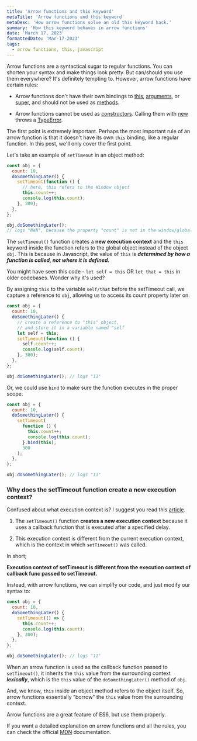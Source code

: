 ```yaml
---
title: 'Arrow functions and this keyword'
metaTitle: 'Arrow functions and this keyword'
metaDesc: 'How arrow functions solve an old this keyword hack.'
summary: 'How this keyword behaves in arrow functions'
date: 'March 17, 2023'
formattedDate: 'Mar-17-2023'
tags:
  - arrow functions, this, javascript
---
```


Arrow functions are a syntactical sugar to regular functions.
You can shorten your syntax and make things look pretty.
But can/should you use them everywhere? It's definitely tempting to.
However, arrow functions have certain rules:

- Arrow functions don't have their own bindings to [this](https://developer.mozilla.org/en-US/docs/Web/JavaScript/Reference/Operators/this), [arguments](https://developer.mozilla.org/en-US/docs/Web/JavaScript/Reference/Functions/arguments), or [super](https://developer.mozilla.org/en-US/docs/Web/JavaScript/Reference/Operators/super), and should not be used as [methods](https://developer.mozilla.org/en-US/docs/Glossary/Method).

- Arrow functions cannot be used as [constructors](https://developer.mozilla.org/en-US/docs/Glossary/Constructor). Calling them with [new](https://developer.mozilla.org/en-US/docs/Web/JavaScript/Reference/Operators/new) throws a [TypeError](https://developer.mozilla.org/en-US/docs/Web/JavaScript/Reference/Global_Objects/TypeError).

The first point is extremely important. Perhaps the most important rule of an arrow function is that it doesn't have its own `this` binding, like a regular function. In this post, we'll only cover the first point.

Let's take an example of `setTimeout` in an object method:

```javascript:arrowFuncAndThis.js
const obj = {
  count: 10,
  doSomethingLater() {
    setTimeout(function () {
      // here, this refers to the Window object
      this.count++;
      console.log(this.count);
    }, 300);
  },
};

obj.doSomethingLater();
// logs "NaN", because the property "count" is not in the window/global scope.
```

The `setTimeout()` function creates a **new execution context** and the `this` keyword inside the function refers to the global object instead of the object `obj`. This is because in Javascript, the value of `this` is **_determined by how a function is called, not where it is defined._**

You might have seen this code - `let self = this` OR `let that = this` in older codebases. Wonder why it's used?

By assigning `this` to the variable `self/that` before the setTimeout call, we capture a reference to `obj`, allowing us to access its count property later on.

```js {6,8}
const obj = {
  count: 10,
  doSomethingLater() {
    // create a reference to "this" object,
    // and store it in a variable named "self
    let self = this;
    setTimeout(function () {
      self.count++;
      console.log(self.count);
    }, 300);
  },
};

obj.doSomethingLater(); // logs "11"
```

Or, we could use `bind` to make sure the function executes in the proper scope.

```js {8}
const obj = {
  count: 10,
  doSomethingLater() {
    setTimeout(
      function () {
        this.count++;
        console.log(this.count);
      }.bind(this),
      300
    );
  },
};

obj.doSomethingLater(); // logs "11"
```

### Why does the setTimeout function create a new execution context?

Confused about what execution context is? I suggest you read this [article](https://www.freecodecamp.org/news/how-javascript-works-behind-the-scene-javascript-execution-context/#:~:text=There%20are%20two%20types%20of,representing%20the%20function's%20local%20scope.).

1. The `setTimeout()` function **creates a new execution context** because it uses a callback function that is executed after a specified delay.

2. This execution context is different from the current execution context, which is the context in which `setTimeout()` was called.

In short;

**Execution context of setTimeout is different from the execution context of callback func passed to setTimeout.**

Instead, with arrow functions, we can simplify our code, and just modify our syntax to:

```js {4}
const obj = {
  count: 10,
  doSomethingLater() {
    setTimeout(() => {
      this.count++;
      console.log(this.count);
    }, 300);
  },
};

obj.doSomethingLater(); // logs "11"
```

When an arrow function is used as the callback function passed to `setTimeout()`, it inherits the `this` value from the surrounding context **_lexically_**, which is the `this` value of the `doSomethingLater()` method of `obj`.

And, we know, `this` inside an object method refers to the object itself. So, arrow functions essentially "borrow" the `this` value from the surrounding context.

Arrow functions are a great feature of ES6, but use them properly.

If you want a detailed explanation on arrow functions and all the rules, you can check the official [MDN](https://developer.mozilla.org/en-US/docs/Web/JavaScript/Reference/Functions/Arrow_functions) documentation.
